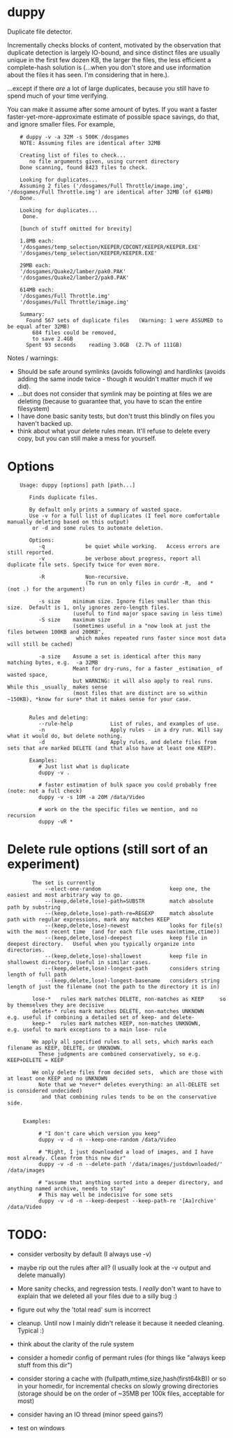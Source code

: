 duppy
================


Duplicate file detector.

Incrementally checks blocks of content, motivated by the observation that duplicate detection is largely IO-bound,
and since distinct files are usually unique in the first few dozen KB, the larger the files, the less efficient a complete-hash solution is (...when you don't store and use information about the files it has seen. I'm considering that in here.).

...except if there _are_ a lot of large duplicates, because you still have to spend much of your time verifying.


You can make it assume after some amount of bytes. 
If you want a faster faster-yet-more-approximate estimate of possible space savings, do that, and ignore smaller files.
For example,

```
    # duppy -v -a 32M -s 500K /dosgames
    NOTE: Assuming files are identical after 32MB

    Creating list of files to check...
       no file arguments given, using current directory
    Done scanning, found 8423 files to check.

    Looking for duplicates...
    Assuming 2 files ('/dosgames/Full Throttle/image.img', '/dosgames/Full Throttle.img') are identical after 32MB (of 614MB)
    Done.
    
    Looking for duplicates...
     Done.
    
    [bunch of stuff omitted for brevity]
    
    1.8MB each:
    '/dosgames/temp_selection/KEEPER/CDCONT/KEEPER/KEEPER.EXE'
    '/dosgames/temp_selection/KEEPER/KEEPER.EXE'
    
    29MB each:
    '/dosgames/Quake2/lamber/pak0.PAK'
    '/dosgames/Quake2/lamber2/pak0.PAK'
    
    614MB each:
    '/dosgames/Full Throttle.img'
    '/dosgames/Full Throttle/image.img'
    
    Summary:
      Found 567 sets of duplicate files   (Warning: 1 were ASSUMED to be equal after 32MB)
        684 files could be removed,
        to save 2.4GB
      Spent 93 seconds    reading 3.0GB  (2.7% of 111GB)
```




Notes / warnings:
* Should be safe around symlinks (avoids following) and hardlinks (avoids adding the same inode twice - though it wouldn't matter much if we did).
* ...but does not consider that symlink may be pointing at files we are deleting (because to guarantee that, you have to scan the entire filesystem)
* I have done basic sanity tests, but don't trust this blindly on files you haven't backed up.
* think about what your delete rules mean. It'll refuse to delete every copy, but you can still make a mess for yourself.


Options
===
```
    Usage: duppy [options] path [path...]

       Finds duplicate files.

       By default only prints a summary of wasted space.
       Use -v for a full list of duplicates (I feel more comfortable manually deleting based on this output)
        or -d and some rules to automate deletion.

       Options:
          -q             be quiet while working.   Access errors are still reported.
          -v             be verbose about progress, report all duplicate file sets. Specify twice for even more.

          -R             Non-recursive.
                         (To run on only files in curdr -R,  and * (not .) for the argument)

          -s size    minimum size. Ignore files smaller than this size.  Default is 1, only ignores zero-length files.
                     (useful to find major space saving in less time)
          -S size    maximum size
                     (sometimes useful in a "now look at just the files between 100KB and 200KB",
                      which makes repeated runs faster since most data will still be cached)

          -a size    Assume a set is identical after this many matching bytes, e.g.  -a 32MB
                     Meant for dry-runs, for a faster _estimation_ of wasted space,
                     but WARNING: it will also apply to real runs. While this _usually_ makes sense
                     (most files that are distinct are so within ~150KB), *know for sure* that it makes sense for your case.


       Rules and deleting:
          --rule-help            List of rules, and examples of use.
          -n                     Apply rules - in a dry run. Will say what it would do, but delete nothing.
          -d                     Apply rules, and delete files from sets that are marked DELETE (and that also have at least one KEEP).

       Examples:
          # Just list what is duplicate
          duppy -v .

          # faster estimation of bulk space you could probably free  (note: not a full check)
          duppy -v -s 10M -a 20M /data/Video

          # work on the the specific files we mention, and no recursion
          duppy -vR *
```


Delete rule options (still sort of an experiment)
===
```
        The set is currently
            --elect-one-random                      keep one, the easiest and most arbitrary way to go.
            --(keep,delete,lose)-path=SUBSTR        match absolute path by substring
            --(keep,delete,lose)-path-re=REGEXP     match absolute path with regular expressions, mark any matches KEEP
            --(keep,delete,lose)-newest             looks for file(s) with the most recent time  (and for each file uses max(mtime,ctime))
            --(keep,delete,lose)-deepest            keep file in deepest directory.   Useful when you typically organize into directories.
            --(keep,delete,lose)-shallowest         keep file in shallowest directory. Useful in similar cases.
            --(keep,delete,lose)-longest-path       considers string length of full path
            --(keep,delete,lose)-longest-basename   considers string length of just the filename (not the path to the directory it is in)

        lose-*   rules mark matches DELETE, non-matches as KEEP     so by themselves they are decisive
        delete-* rules mark matches DELETE, non-matches UNKNOWN     e.g. useful if combining a detailed set of keep- and delete-
        keep-*   rules mark matches KEEP, non-matches UNKNOWN,      e.g. useful to mark exceptions to a main lose- rule

        We apply all specified rules to all sets, which marks each filename as KEEP, DELETE, or UNKNOWN.
          These judgments are combined conservatively, so e.g. KEEP+DELETE = KEEP

        We only delete files from decided sets,  which are those with at least one KEEP and no UNKNOWN
          Note that we *never* deletes everything: an all-DELETE set is considered undecided)
           and that combining rules tends to be on the conservative side.


     Examples:

          # "I don't care which version you keep"
          duppy -v -d -n --keep-one-random /data/Video

          # "Right, I just downloaded a load of images, and I have most already. Clean from this new dir"
          duppy -v -d -n --delete-path '/data/images/justdownloaded/' /data/images

          # "assume that anything sorted into a deeper directory, and anything named archive, needs to stay"
          # This may well be indecisive for some sets
          duppy -v -d -n --keep-deepest --keep-path-re '[Aa]rchive' /data/Video
```





TODO:
=====
* consider verbosity by default (I always use -v)

* maybe rip out the rules after all? (I usually look at the -v output and delete manually)

* More sanity checks, and regression tests. I _really_ don't want to have to explain that we deleted all your files due to a silly bug  :)

* figure out why the 'total read' sum is incorrect

* cleanup. Until now I mainly didn't release it because it needed cleaning. Typical :)


* think about the clarity of the rule system

* consider a homedir config of permant rules (for things like "always keep stuff from this dir")


* consider storing a cache with (fullpath,mtime,size,hash(first64kB)) or so in your homedir,
  for incremental checks on slowly growing directories
  (storage should be on the order of ~35MB per 100k files, acceptable for most)

* consider having an IO thread (minor speed gains?)


* test on windows

